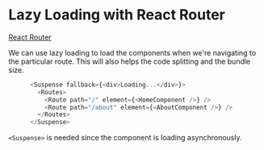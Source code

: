 # Lazy Loading with React Router

[React Router](https://reactrouter.com/en/main/getting-started/installation#basic-installation)

We can use lazy loading to load the components when we're navigating to the particular route. This will also helps the code splitting and the bundle size.

```js
      <Suspense fallback={<div>Loading...</div>}>
        <Routes>
          <Route path="/" element={<HomeComponent />} />
          <Route path="/about" element={<AboutComponent />} />
        </Routes>
      </Suspense>

```

`<Suspense>` is needed since the component is loading asynchronously. 
